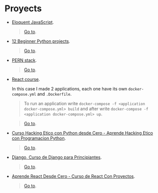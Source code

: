 # Proyects

- [Eloquent JavaScript](https://eloquentjavascript.net/).

	> [Go to](./Eloquent%20JavaScript/).

- [12 Beginner Python projects](https://www.youtube.com/watch?v=8ext9G7xspg).

	> [Go to](./12%20Beginner%20Python%20projects/).

- [PERN stack](https://www.youtube.com/watch?v=_zGL_MU29zs).

	> [Go to](./PERN%20stack/).

- [React course](https://www.youtube.com/watch?v=rLoWMU4L_qE).

	In this case I made 2 applications, each one have its own `docker-compose.yml` and `.Dockerfile`.

	> To run an application write `docker-compose -f <application docker-compose.yml> build` and after write `docker-compose -f <application docker-compose.yml> up`.

	> [Go to](./React%20course/).

- [Curso Hacking Etico con Python desde Cero - Aprende Hacking Etico con Programacion Python](https://www.youtube.com/watch?v=5-IRImDXjjc).

	> [Go to](./Curso%20Hacking%20Etico%20con%20Python%20desde%20Cero%20-%20Aprende%20Hacking%20Etico%20con%20Programacion%20Python/).

- [Django, Curso de Django para Principiantes](https://www.youtube.com/watch?v=T1intZyhXDU).

	> [Go to](./Django%2C%20Curso%20de%20Django%20para%20Principiantes/).

- [Aprende React Desde Cero - Curso de React Con Proyectos](https://www.youtube.com/watch?v=6Jfk8ic3KVk&list=WL&index=6&t=28210s).

	> [Go to](./Aprende%20React%20Desde%20Cero%20-%20Curso%20de%20React%20Con%20Proyectos/).
